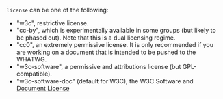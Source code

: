 `license` can be one of the following:

* "w3c", restrictive license.
* "cc-by", which is experimentally available in some groups (but likely to be phased out). Note that this is a dual licensing regime.
* "cc0", an extremely permissive license. It is only recommended if you are working on a document that is intended to be pushed to the WHATWG.
* "w3c-software", a permissive and attributions license (but GPL-compatible).
* "w3c-software-doc" (default for W3C), the W3C Software and [Document License](https://www.w3.org/Consortium/Legal/2015/copyright-software-and-document)